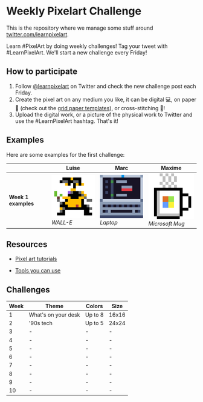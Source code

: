 # Weekly Pixelart Challenge

This is the repository where we manage some stuff around [twitter.com/learnpixelart](https://twitter.com/learnpixelart).

Learn #PixelArt by doing weekly challenges! Tag your tweet with #LearnPixelArt. We'll start a new challenge every Friday!

## How to participate

1. Follow [@learnpixelart](https://twitter.com/learnpixelart) on Twitter and check the  new challenge post each Friday.
2. Create the pixel art on any medium you like, it can be digital 💻, on paper 📄 (check out the [grid paper templates](grid-paper)), or cross-stitching 🧵!
3. Upload the digital work, or a picture of the physical work to Twitter and use the #LearnPixelArt hashtag. That's it!

## Examples

Here are some examples for the first challenge:

|  | Luise | Marc | Maxime |
| - | - | - | - |
| **Week 1 examples** | ![WALL-E by Luise](/week1/walle-pixelartchallenge.png) <br/>*WALL-E* | ![Laptop by Marc](/week1/laptop-marcduiker.png)<br/>*Laptop* | ![Microsoft Mug by Maxime](week1/MicrosoftMug.png)<br/>*Microsoft Mug* |

## Resources

* [Pixel art tutorials](https://lospec.com/articles/pixel-art-where-to-start/)

* [Tools you can use](https://lospec.com/pixel-art-software-list)

## Challenges

| Week | Theme | Colors | Size
| - | - | - | -
| 1 | What's on your desk | Up to 8 | 16x16
| 2 | '90s tech | Up to 5 | 24x24
| 3 | - | - | -
| 4 | - | - | -
| 5 | - | - | -
| 6 | - | - | -
| 7 | - | - | -
| 8 | - | - | -
| 9 | - | - | -
| 10 | - | - | -
